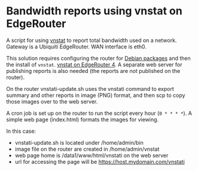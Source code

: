 # Bandwidth reports using vnstat on EdgeRouter
A script for using [vnstat](https://humdi.net/vnstat/) to report total bandwidth used on a network. Gateway is a Ubiquiti EdgeRouter. WAN interface is eth0.

This solution requires configuring the router for [Debian packages](https://help.ui.com/hc/en-us/articles/205202560-EdgeMAX-Add-other-Debian-packages-to-EdgeOS) and then the install of ```vnstat```. [vnstat on EdgeRouter 4](https://gist.github.com/plembo/668de6b83df51dfc2f3d360bfb0750e4). A separate web server for publishing reports is also needed (the reports are not published on the router).

On the router vnstati-update.sh uses the vnstati command to export summary and other reports in image (PNG) format, and then scp to copy those images over to the web server.

A cron job is set up on the router to run the script every hour (```0 * * * *```). A simple web page (index.html) formats the images for viewing.

In this case:

* vnstati-update.sh is located under /home/admin/bin
* image file on the router are created in /home/admin/vnstat
* web page home is /data1/www/html/vnstati on the web server
* url for accessing the page will be https://host.mydomain.com/vnstati
